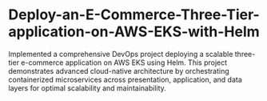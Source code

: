 # Deploy-an-E-Commerce-Three-Tier-application-on-AWS-EKS-with-Helm
Implemented a comprehensive DevOps project deploying a scalable three-tier e-commerce application on AWS EKS using Helm. This project demonstrates advanced cloud-native architecture by orchestrating containerized microservices across presentation, application, and data layers for optimal scalability and maintainability.
